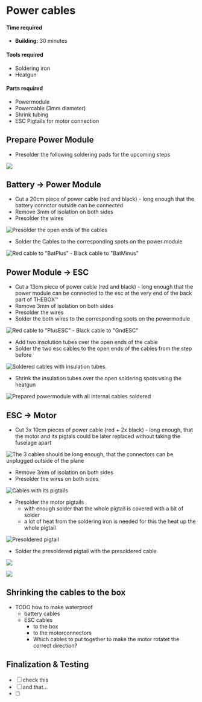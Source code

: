 # Power cables



#### Time required

* **Building:** 30 minutes

#### Tools required

* Soldering iron
* Heatgun

#### Parts required

* Powermodule
* Powercable \(3mm diameter\)
* Shrink tubing
* ESC Pigtails for motor connection

## Prepare Power Module

* Presolder the following soldering pads for the upcoming steps

![](../../.gitbook/assets/prepare_powermodule.jpg)

## Battery -&gt; Power Module

* Cut a 20cm piece of power cable \(red and black\) - long enough that the battery connctor outside can be connected
* Remove 3mm of isolation on both sides
* Presolder the wires

![Presolder the open ends of the cables](../../.gitbook/assets/presolder_powercables.jpg)

* Solder the Cables to the corresponding spots on the power module

![Red cable to &quot;BatPlus&quot; - Black cable to &quot;BatMinus&quot;](../../.gitbook/assets/powermodule_batterycable.jpg)

## Power Module -&gt; ESC

* Cut a 13cm piece of power cable \(red and black\) - long enough that the power module can be connected to the esc at the very end of the back part of THEBOX™ 
* Remove 3mm of isolation on both sides
* Presolder the wires
* Solder the both wires to the corresponding spots on the powermodule

![Red cable to &quot;PlusESC&quot; - Black cable to &quot;GndESC&quot;](../../.gitbook/assets/powermodule_esccable.jpg)

* Add two insolution tubes over the open ends of the cable
* Solder the two esc cables to the open ends of the cables from the step before

![Soldered cables with insulation tubes.](../../.gitbook/assets/powerboard_esc_insulation-tubes.jpg)

* Shrink the insulation tubes over the open soldering spots using the heatgun

![Prepared powermodule with all internal cables soldered](../../.gitbook/assets/powerboard_withcables%20%281%29.jpg)

## ESC -&gt; Motor

* Cut 3x 10cm pieces of power cable \(red + 2x black\) - long enough, that the motor and its pigtals could be later replaced without taking the fuselage apart

![The 3 cables should be long enough, that the connectors can be unplugged outside of the plane](../../.gitbook/assets/img_20210712_172201.jpg)

* Remove 3mm of isolation on both sides
* Presolder the wires on both sides

![Cables with its pigtails](../../.gitbook/assets/presoldered_esc_cables.jpg)

* Presolder the motor pigtails 
  * with enough solder that the whole pigtail is covered with a bit of solder
  * a lot of heat from the soldering iron is needed for this the heat up the whole pigtail

![Presoldered pigtail](../../.gitbook/assets/presoldered_esc_pigtailes.jpg)

* Solder the presoldered pigtail with the presoldered cable

![](../../.gitbook/assets/soldered_esc_cables.jpg)

![](../../.gitbook/assets/soldered_esc_cables2.jpg)



## Shrinking the cables to the box

* TODO how to make waterproof
  * battery cables
  * ESC cables
    * to the box
    * to the motorconnectors
    * Which cables to put together to make the motor rotatet the correct direction?





## Finalization & Testing



* [ ] check this
* [ ] and that...
* [ ] 
